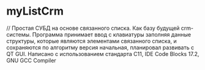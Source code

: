 # myListCrm
// Простая СУБД на основе связанного списка. Как базу будущей crm-системы. Программа принимает ввод с клавиатуры заполняя данные структуры, которые являются элементами связанного списка, и сохраняются по алгоритму версия начальная, планировал развивать с QT GUI. Написано с использованием стандарта С11, IDE Code Blocks 17.2, GNU GCC Compiler
